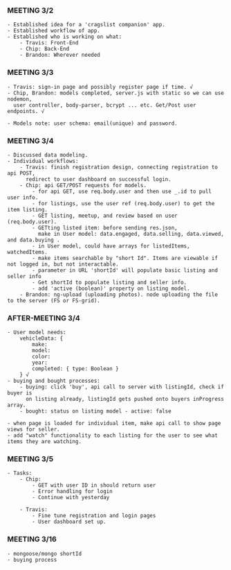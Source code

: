 ### MEETING 3/2
	- Established idea for a 'cragslist companion' app.
	- Established workflow of app.
	- Established who is working on what:
		- Travis: Front-End
		- Chip: Back-End
		- Brandon: Wherever needed

### MEETING 3/3
	- Travis: sign-in page and possibly register page if time. √
	- Chip, Brandon: models completed, server.js with static so we can use nodemon, 
	  user controller, body-parser, bcrypt ... etc. Get/Post user endpoints. √

	- Models note: user schema: email(unique) and password.

### MEETING 3/4
	- Discussed data modeling.
	- Individual workflows:
		- Travis: finish registration design, connecting registration to api POST, 
		  redirect to user dashboard on successful login.
		- Chip: api GET/POST requests for models.
			- for api GET, use req.body.user and then use _.id to pull user info.
			- for listings, use the user ref (req.body.user) to get the item listing.
			- GET listing, meetup, and review based on user (req.body.user).
			- GETting listed item: before sending res.json, 
			  make in User model: data.engaged, data.selling, data.viewed, and data.buying .
			- in User model, could have arrays for listedItems, watchedItems.
			- make items searchable by "short Id". Items are viewable if not logged in, but not interactable.
			- parameter in URL 'shortId' will populate basic listing and seller info
			- Get shortId to populate listing and seller info.
			- add 'active (boolean)' property on listing model.
		- Brandon: ng-upload (uploading photos). node uploading the file to the server (FS or FS-grid).

### AFTER-MEETING 3/4
	- User model needs:
		vehicleData: {
			make:
			model:
			color:
			year:
			completed: { type: Boolean }
		} √
	- buying and bought processes:
		- buying: click 'buy', api call to server with listingId, check if buyer is
		  on listing already, listingId gets pushed onto buyers inProgress array.
		- bought: status on listing model - active: false

	- when page is loaded for individual item, make api call to show page views for seller.
	- add "watch" functionality to each listing for the user to see what items they are watching.

### MEETING 3/5
	- Tasks: 
		- Chip:
			- GET with user ID in should return user
			- Error handling for login
			- Continue with yesterday

		- Travis:
			- Fine tune registration and login pages
			- User dashboard set up.

### MEETING 3/16
	- mongoose/mongo shortId
	- buying process
			
